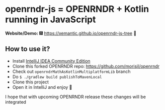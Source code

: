 # openrndr-js = OPENRNDR + Kotlin running in JavaScript

**Website/Demo:** :fireworks: https://xemantic.github.io/openrndr-js-tree :sparkler:

## How to use it?

* Install [IntelliJ IDEA Community Edition](https://www.jetbrains.com/idea/download/#section=linux)
* Clone this forked OPENRNDR repo: https://github.com/morisil/openrndr
* Check out `openrndrMathAsKotlinMultiplatformLib` branch
* Do `$ ./gradlew build publishToMavenLocal`
* Clone this project
* Open it in IntelliJ and enjoy :purple_heart:

I hope that with upcoming OPENRNDR release these changes will be integrated
